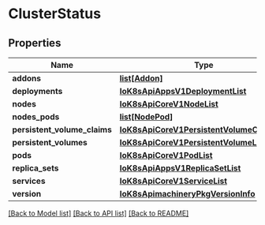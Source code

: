 # ClusterStatus

## Properties
Name | Type | Description | Notes
------------ | ------------- | ------------- | -------------
**addons** | [**list[Addon]**](Addon.md) |  | [optional] 
**deployments** | [**IoK8sApiAppsV1DeploymentList**](IoK8sApiAppsV1DeploymentList.md) |  | [optional] 
**nodes** | [**IoK8sApiCoreV1NodeList**](IoK8sApiCoreV1NodeList.md) |  | [optional] 
**nodes_pods** | [**list[NodePod]**](NodePod.md) |  | [optional] 
**persistent_volume_claims** | [**IoK8sApiCoreV1PersistentVolumeClaimList**](IoK8sApiCoreV1PersistentVolumeClaimList.md) |  | [optional] 
**persistent_volumes** | [**IoK8sApiCoreV1PersistentVolumeList**](IoK8sApiCoreV1PersistentVolumeList.md) |  | [optional] 
**pods** | [**IoK8sApiCoreV1PodList**](IoK8sApiCoreV1PodList.md) |  | [optional] 
**replica_sets** | [**IoK8sApiAppsV1ReplicaSetList**](IoK8sApiAppsV1ReplicaSetList.md) |  | [optional] 
**services** | [**IoK8sApiCoreV1ServiceList**](IoK8sApiCoreV1ServiceList.md) |  | [optional] 
**version** | [**IoK8sApimachineryPkgVersionInfo**](IoK8sApimachineryPkgVersionInfo.md) |  | [optional] 

[[Back to Model list]](../README.md#documentation-for-models) [[Back to API list]](../README.md#documentation-for-api-endpoints) [[Back to README]](../README.md)


